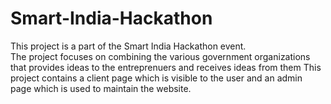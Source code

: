 # Smart-India-Hackathon

This project is a part of the Smart India Hackathon event.  
The project focuses on combining the various government organizations that provides ideas to the entreprenuers and receives ideas from them
This project contains a client page which is visible to the user and an admin page which is used to maintain the website.
